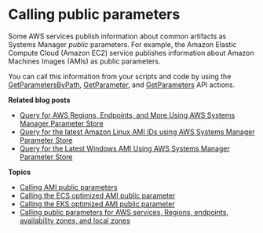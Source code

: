 # Calling public parameters<a name="paramstore-public-parameters"></a>

Some AWS services publish information about common artifacts as Systems Manager *public* parameters\. For example, the Amazon Elastic Compute Cloud \(Amazon EC2\) service publishes information about Amazon Machines Images \(AMIs\) as public parameters\.

You can call this information from your scripts and code by using the [GetParametersByPath](https://docs.aws.amazon.com/systems-manager/latest/APIReference/API_GetParametersByPath.html), [GetParameter](https://docs.aws.amazon.com/systems-manager/latest/APIReference/API_GetParameter.html), and [GetParameters](https://docs.aws.amazon.com/systems-manager/latest/APIReference/API_GetParameters.html) API actions\.

**Related blog posts**
+ [Query for AWS Regions, Endpoints, and More Using AWS Systems Manager Parameter Store](http://aws.amazon.com/blogs/aws/new-query-for-aws-regions-endpoints-and-more-using-aws-systems-manager-parameter-store/)
+ [Query for the latest Amazon Linux AMI IDs using AWS Systems Manager Parameter Store](http://aws.amazon.com/blogs/compute/query-for-the-latest-amazon-linux-ami-ids-using-aws-systems-manager-parameter-store/)
+ [Query for the Latest Windows AMI Using AWS Systems Manager Parameter Store](http://aws.amazon.com/blogs/mt/query-for-the-latest-windows-ami-using-systems-manager-parameter-store/)

**Topics**
+ [Calling AMI public parameters](paramstore-public-parameters-ami.md)
+ [Calling the ECS optimized AMI public parameter](paramstore-public-parameters-ecs.md)
+ [Calling the EKS optimized AMI public parameter](paramstore-public-parameters-eks.md)
+ [Calling public parameters for AWS services, Regions, endpoints, availability zones, and local zones](paramstore-public-parameters-global-infrastructure.md)